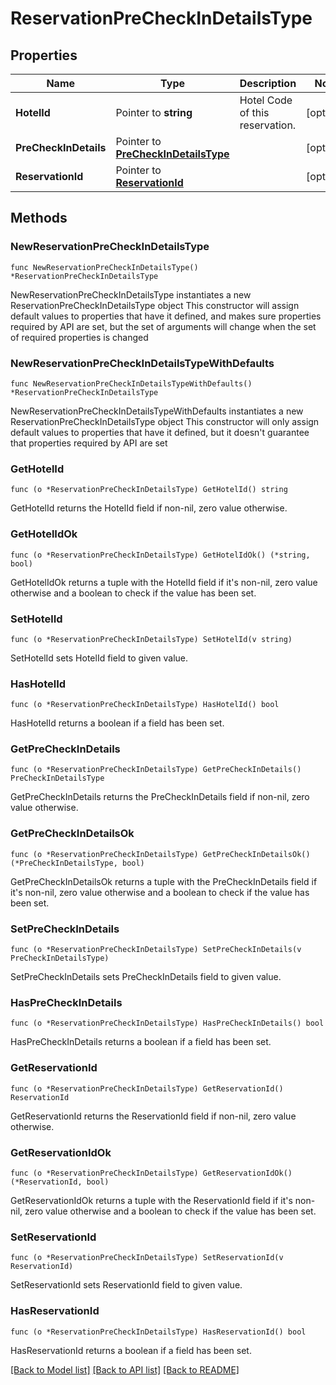 # ReservationPreCheckInDetailsType

## Properties

Name | Type | Description | Notes
------------ | ------------- | ------------- | -------------
**HotelId** | Pointer to **string** | Hotel Code of this reservation. | [optional] 
**PreCheckInDetails** | Pointer to [**PreCheckInDetailsType**](PreCheckInDetailsType.md) |  | [optional] 
**ReservationId** | Pointer to [**ReservationId**](ReservationId.md) |  | [optional] 

## Methods

### NewReservationPreCheckInDetailsType

`func NewReservationPreCheckInDetailsType() *ReservationPreCheckInDetailsType`

NewReservationPreCheckInDetailsType instantiates a new ReservationPreCheckInDetailsType object
This constructor will assign default values to properties that have it defined,
and makes sure properties required by API are set, but the set of arguments
will change when the set of required properties is changed

### NewReservationPreCheckInDetailsTypeWithDefaults

`func NewReservationPreCheckInDetailsTypeWithDefaults() *ReservationPreCheckInDetailsType`

NewReservationPreCheckInDetailsTypeWithDefaults instantiates a new ReservationPreCheckInDetailsType object
This constructor will only assign default values to properties that have it defined,
but it doesn't guarantee that properties required by API are set

### GetHotelId

`func (o *ReservationPreCheckInDetailsType) GetHotelId() string`

GetHotelId returns the HotelId field if non-nil, zero value otherwise.

### GetHotelIdOk

`func (o *ReservationPreCheckInDetailsType) GetHotelIdOk() (*string, bool)`

GetHotelIdOk returns a tuple with the HotelId field if it's non-nil, zero value otherwise
and a boolean to check if the value has been set.

### SetHotelId

`func (o *ReservationPreCheckInDetailsType) SetHotelId(v string)`

SetHotelId sets HotelId field to given value.

### HasHotelId

`func (o *ReservationPreCheckInDetailsType) HasHotelId() bool`

HasHotelId returns a boolean if a field has been set.

### GetPreCheckInDetails

`func (o *ReservationPreCheckInDetailsType) GetPreCheckInDetails() PreCheckInDetailsType`

GetPreCheckInDetails returns the PreCheckInDetails field if non-nil, zero value otherwise.

### GetPreCheckInDetailsOk

`func (o *ReservationPreCheckInDetailsType) GetPreCheckInDetailsOk() (*PreCheckInDetailsType, bool)`

GetPreCheckInDetailsOk returns a tuple with the PreCheckInDetails field if it's non-nil, zero value otherwise
and a boolean to check if the value has been set.

### SetPreCheckInDetails

`func (o *ReservationPreCheckInDetailsType) SetPreCheckInDetails(v PreCheckInDetailsType)`

SetPreCheckInDetails sets PreCheckInDetails field to given value.

### HasPreCheckInDetails

`func (o *ReservationPreCheckInDetailsType) HasPreCheckInDetails() bool`

HasPreCheckInDetails returns a boolean if a field has been set.

### GetReservationId

`func (o *ReservationPreCheckInDetailsType) GetReservationId() ReservationId`

GetReservationId returns the ReservationId field if non-nil, zero value otherwise.

### GetReservationIdOk

`func (o *ReservationPreCheckInDetailsType) GetReservationIdOk() (*ReservationId, bool)`

GetReservationIdOk returns a tuple with the ReservationId field if it's non-nil, zero value otherwise
and a boolean to check if the value has been set.

### SetReservationId

`func (o *ReservationPreCheckInDetailsType) SetReservationId(v ReservationId)`

SetReservationId sets ReservationId field to given value.

### HasReservationId

`func (o *ReservationPreCheckInDetailsType) HasReservationId() bool`

HasReservationId returns a boolean if a field has been set.


[[Back to Model list]](../README.md#documentation-for-models) [[Back to API list]](../README.md#documentation-for-api-endpoints) [[Back to README]](../README.md)


